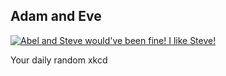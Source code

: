 ## Adam and Eve
[![Abel and Steve would've been fine! I like Steve!](https://imgs.xkcd.com/comics/adam_and_eve.png)](https://xkcd.com/1003/ "Abel and Steve would've been fine! I like Steve!")

Your daily random xkcd

